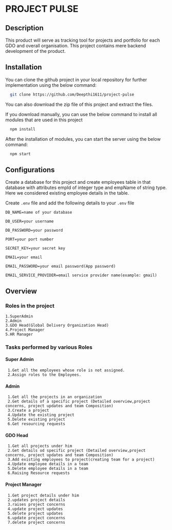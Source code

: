 
# PROJECT PULSE





## Description

This product will serve as tracking tool for projects and portfolio for each GDO and overall organisation. This project contains mere backend development of the product.

## Installation

You can clone the github project in your local repository for further implementation using the below command:

```bash
  git clone https://github.com/Deepthi1611/project-pulse
```

You can also download the zip file of this project and extract the files.

If you download manually, you can use the below command to install all modules that are used in this project

```bash
  npm install
```

After the installation of modules, you can start the server using the below command:

```bash
  npm start
```



    
## Configurations

Create a database for this project and create employees table in that database with attributes empId of integer type and empName of string type. Here we considered existing employee details in the table.

Create ```.env``` file and add the following details to your ```.env``` file

```
DB_NAME=name of your database

DB_USER=your username

DB_PASSWORD=your password

PORT=your port number

SECRET_KEY=your secret key

EMAIL=your email

EMAIL_PASSWORD=your email password(App password)

EMAIL_SERVICE_PROVIDER=email service provider name(example: gmail)
```

## Overview

### Roles in the project

```
1.SuperAdmin
2.Admin
3.GDO Head(Global Delivery Organization Head)
4.Project Manager
5.HR Manager
```

### Tasks performed by various Roles

#### Super Admin

```
 1.Get all the employees whose role is not assigned.
 2.Assign roles to the Employees.
```

#### Admin

```
 1.Get all the projects in an organization
 2.Get details of a specific project (Detailed overview,project concerns, project updates and team Composition)
 3.Create a project
 4.Update the existing project
 5.Delete existing project
 6.Get resourcing requests
```

#### GDO Head

```
 1.Get all projects under him
 2.Get details od specific project (Detailed overview,project concerns, project updates and team Composition)
 3.Add existing employees to project(creating team for a project)
 4.Update employee details in a team
 5.Delete employee details in a team
 6.Raising Resource requests
```

#### Project Manager

```
 1.Get project details under him
 2.updates project details
 3.raises project concerns
 4.update project updates
 5.delete project updates
 6.update project concerns
 7.delete project concerns 
```
